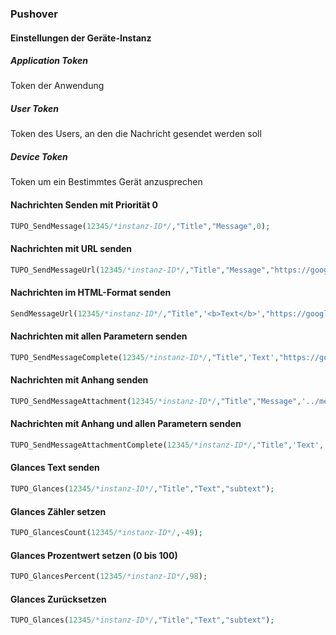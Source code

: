 ### Pushover


#### Einstellungen der Geräte-Instanz

##### Application Token 
Token der Anwendung 

##### User Token 
Token des Users, an den die Nachricht gesendet werden soll

##### Device Token 
Token um ein Bestimmtes Gerät anzusprechen


#### Nachrichten Senden mit Priorität 0
```php
TUPO_SendMessage(12345/*instanz-ID*/,"Title","Message",0);
```

#### Nachrichten mit URL senden
```php
TUPO_SendMessageUrl(12345/*instanz-ID*/,"Title","Message","https://google.de","Link zu google",0);
```

#### Nachrichten im HTML-Format senden
```php
SendMessageUrl(12345/*instanz-ID*/,"Title",'<b>Text</b>',"https://google.de","URL-Title",0/* priority */)
```


#### Nachrichten mit allen Parametern senden
```php
TUPO_SendMessageComplete(12345/*instanz-ID*/,"Title",'Text',"https://google.de","URL-Title",0/* priority */,0/* content is HTML */,30 /* retry */,60 /* expire */,'pianobar' /* sound */ );
```

#### Nachrichten mit Anhang senden
```php
TUPO_SendMessageAttachment(12345/*instanz-ID*/,"Title","Message",'../media/test.png',0);
```

#### Nachrichten mit Anhang und allen Parametern senden
```php
TUPO_SendMessageAttachmentComplete(12345/*instanz-ID*/,"Title",'Text','../media/test.png',"https://google.de","URL-Title",0/* priority */,0/* content is HTML */,30 /* retry */,60 /* expire */,'pianobar' /* sound */ );
```


#### Glances Text senden
```php
TUPO_Glances(12345/*instanz-ID*/,"Title","Text","subtext");
```
#### Glances Zähler setzen
```php
TUPO_GlancesCount(12345/*instanz-ID*/,-49);
```
#### Glances Prozentwert setzen (0 bis 100)
```php
TUPO_GlancesPercent(12345/*instanz-ID*/,98);
```
#### Glances Zurücksetzen
```php
TUPO_Glances(12345/*instanz-ID*/,"Title","Text","subtext");
```



